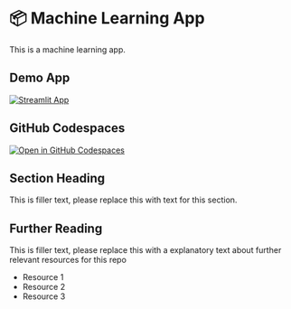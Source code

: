 # 📦 Machine Learning App
This is a machine learning app.

## Demo App

[![Streamlit App](https://static.streamlit.io/badges/streamlit_badge_black_white.svg)](https://HousePrediction-machine-learning.streamlit.app/)

## GitHub Codespaces

[![Open in GitHub Codespaces](https://github.com/codespaces/badge.svg)](https://codespaces.new/streamlit/app-starter-kit?quickstart=1)

## Section Heading

This is filler text, please replace this with text for this section.

## Further Reading

This is filler text, please replace this with a explanatory text about further relevant resources for this repo
- Resource 1
- Resource 2
- Resource 3
